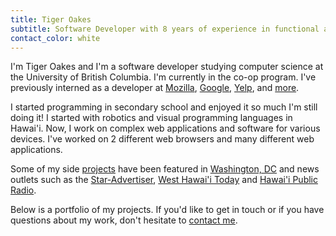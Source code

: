 ```yaml
---
title: Tiger Oakes
subtitle: Software Developer with 8 years of experience in functional and object-oriented programming.
contact_color: white
---
```


I'm Tiger Oakes and I'm a software developer studying computer science at
the University of British Columbia. I'm currently in the co-op program.
I've previously interned as a developer at [Mozilla](/projects/mozilla),
[Google](/projects/google), [Yelp](/projects/yelp), and [more](/resume).

I started programming in secondary school and enjoyed it so much
I'm still doing it! I started with robotics and visual programming
languages in Hawai'i. Now, I work on complex web applications and
software for various devices. I've worked on 2 different web browsers and
many different web applications.

Some of my side [projects](/projects/) have been featured in
[Washington, DC](https://gabbard.house.gov/news/press-releases/rep-tulsi-gabbard-presents-congressional-awards-young-leaders-hawai-i-s-second)
and news outlets such as the [Star-Advertiser](/featured-in/star-advertiser),
[West Hawai'i Today](/featured-in/west-hawaii-today)
and [Hawai'i Public Radio](http://www.bytemarkscafe.org/2015/04/29/episode-348-sounding-rockets-apr-29-2015/).

Below is a portfolio of my projects. If you'd like to get in touch or if you
have questions about my work, don't hesitate to [contact me](/contact/).
